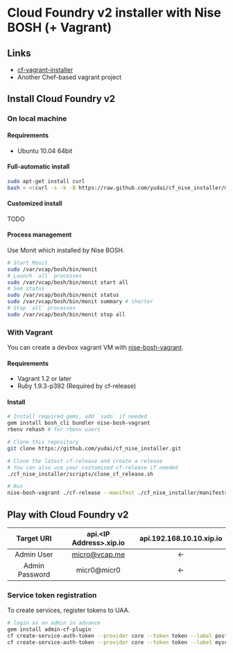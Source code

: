 # Cloud Foundry v2 installer with Nise BOSH (+ Vagrant)

## Links

* [cf-vagrant-installer](https://github.com/Altoros/cf-vagrant-installer)
 * Another Chef-based vagrant project

## Install Cloud Foundry v2

### On local machine

#### Requirements

* Ubuntu 10.04 64bit

#### Full-automatic install

```sh
sudo apt-get install curl
bash < <(curl -s -k -B https://raw.github.com/yudai/cf_nise_installer/master/scripts/bootstrap.sh)
```

#### Customized install

TODO

#### Process management

Use Monit which installed by Nise BOSH.

```sh
# Start Monit
sudo /var/vcap/bosh/bin/monit
# Launch `all` processes
sudo /var/vcap/bosh/bin/monit start all
# See status
sudo /var/vcap/bosh/bin/monit status
sudo /var/vcap/bosh/bin/monit summary # shorter
# Stop `all` processes
sudo /var/vcap/bosh/bin/monit stop all
```

### With Vagrant

You can create a devbox vagrant VM with [nise-bosh-vagrant](https://github.com/BrianMMcClain/nise-bosh-vagrant).

#### Requirements

* Vagrant 1.2 or later
* Ruby 1.9.3-p392 (Required by cf-release)

#### Install

```sh
# Install required gems, add `sudo` if needed
gem install bosh_cli bundler nise-bosh-vagrant
rbenv rehash # for rbenv users

# Clone this repository
git clone https://github.com/yudai/cf_nise_installer.git

# Clone the latest cf-release and create a release
# You can also use your customized cf-release if needed
./cf_nise_installer/scripts/clone_cf_release.sh

# Run
nise-bosh-vagrant ./cf-release --manifest ./cf_nise_installer/manifests/micro.yml --postinstall ./cf_nise_installer/scripts/postinstall.sh --memory 4096 --start
```

## Play with Cloud Foundry v2

| Target URI     | api.\<IP Address\>.xip.io | api.192.168.10.10.xip.io |
| :------------: | :-----------------------: | :----------------------: |
| Admin User     | micro@vcap.me             | <-                       |
| Admin Password | micr0@micr0               | <-                       |

### Service token registration

To create services, register tokens to UAA.

```sh
# login as an admin in advance
gem install admin-cf-plugin
cf create-service-auth-token --provider core --token token --label postgresql
cf create-service-auth-token --provider core --token token --label mysql
```
